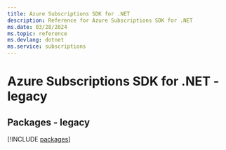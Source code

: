 ```yaml
---
title: Azure Subscriptions SDK for .NET
description: Reference for Azure Subscriptions SDK for .NET
ms.date: 03/28/2024
ms.topic: reference
ms.devlang: dotnet
ms.service: subscriptions
---
```

# Azure Subscriptions SDK for .NET - legacy
## Packages - legacy
[!INCLUDE [packages](subscriptions-index.md)]